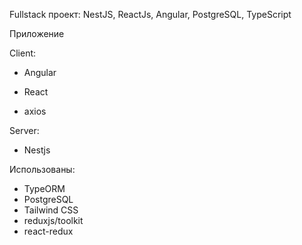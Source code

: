 Fullstack проект: NestJS, ReactJs, Angular, PostgreSQL, TypeScript

Приложение

Client:

- Angular
- React

- axios

Server:

- Nestjs

Использованы:

- TypeORM
- PostgreSQL
- Tailwind CSS
- reduxjs/toolkit
- react-redux
